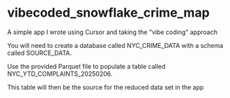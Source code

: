 # vibecoded_snowflake_crime_map
A simple app I wrote using Cursor and taking the "vibe coding" approach

You will need to create a database called NYC_CRIME_DATA with a schema called SOURCE_DATA.

Use the provided Parquet file to populate a table called NYC_YTD_COMPLAINTS_20250206.

This table will then be the source for the reduced data set in the app
